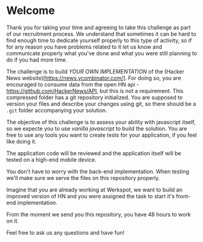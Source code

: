 # Welcome

Thank you for taking your time and agreeing to take this challenge as part of our recruitment process. We understand that sometimes it can be hard to find enough time to dedicate yourself properly to this type of activity, so if for any reason you have problems related to it let us know and communicate properly what you've done and what you were still planning to do if you had more time. 

The challenge is to build _YOUR OWN IMPLEMENTATION_ of the (Hacker News website)[https://news.ycombinator.com/]. For doing so, you are encouraged to consume data from the open HN api - https://github.com/HackerNews/API, but this is not a requirement. This compressed folder has a git repository initialized. You are supposed to version your files and describe your changes using git, so there should be a `.git` folder accompanying your solution. 

The objective of this challenge is to assess your ability with javascript itself, so we expecte you to use _vanilla javascript_ to build the solution. You are free to use any tools you want to create tests for your application, if you feel like doing it. 

The application code will be reviewed and the application itself will be tested on a high-end mobile device.

You don't have to worry with the back-end implementation. When testing we'll make sure we serve the files on this repository properly. 

Imagine that you are already working at Werkspot, we want to build an improved version of HN and you were assigned the task to start it's front-end implementation.

From the moment we send you this repository, you have 48 hours to work on it.

Feel free to ask us any questions and have fun!